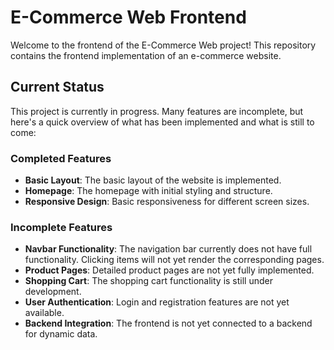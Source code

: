 # E-Commerce Web Frontend

Welcome to the frontend of the E-Commerce Web project! This repository contains the frontend implementation of an e-commerce website. 

## Current Status

This project is currently in progress. Many features are incomplete, but here's a quick overview of what has been implemented and what is still to come:

### Completed Features

- **Basic Layout**: The basic layout of the website is implemented.
- **Homepage**: The homepage with initial styling and structure.
- **Responsive Design**: Basic responsiveness for different screen sizes.

### Incomplete Features

- **Navbar Functionality**: The navigation bar currently does not have full functionality. Clicking items will not yet render the corresponding pages.
- **Product Pages**: Detailed product pages are not yet fully implemented.
- **Shopping Cart**: The shopping cart functionality is still under development.
- **User Authentication**: Login and registration features are not yet available.
- **Backend Integration**: The frontend is not yet connected to a backend for dynamic data.
